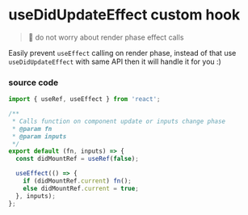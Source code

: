 # useDidUpdateEffect custom hook

> 🧵 do not worry about render phase effect calls

Easily prevent `useEffect` calling on render phase, instead of that use `useDidUpdateEffect` with same API 
then it will handle it for you :)


### source code
```javascript
import { useRef, useEffect } from 'react';

/**
 * Calls function on component update or inputs change phase
 * @param fn
 * @param inputs
 */
export default (fn, inputs) => {
  const didMountRef = useRef(false);

  useEffect(() => {
    if (didMountRef.current) fn();
    else didMountRef.current = true;
  }, inputs);
};

```
